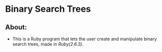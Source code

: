 # Binary Search Trees 

## About:
* This is a Ruby program that lets the user create and manipulate binary search trees, made in *Ruby(2.6.3)*.